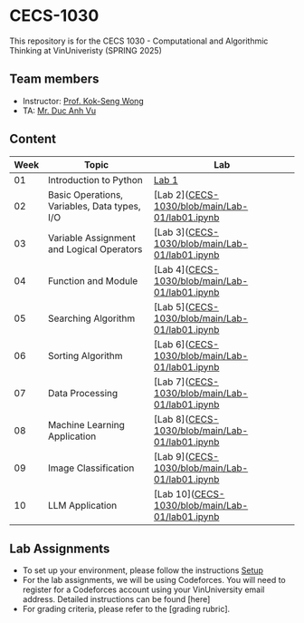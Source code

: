 # CECS-1030
This repository is for the CECS 1030 - Computational and Algorithmic Thinking at VinUniveristy (SPRING 2025)
## Team members
  - Instructor: [Prof. Kok-Seng Wong](https://scholar.google.com/citations?hl=en&user=WQyULhIAAAAJ&view_op=list_works&sortby=pubdate)
  - TA: [Mr. Duc Anh Vu](https://scholar.google.com/citations?hl=en&user=xsCEZGMAAAAJ&view_op=list_works&sortby=pubdate)
## Content
| Week          | Topic         | Lab           |
| ------------- | ------------- | ------------- |
| 01            | Introduction to Python  |[Lab 1]([CECS-1030/blob/main/Lab-01/lab01.ipynb](https://github.com/kent252/CECS-1030/blob/main/Lab-01/lab01.ipynb))      |
| 02            | Basic Operations, Variables, Data types, I/O| [Lab 2]([CECS-1030/blob/main/Lab-01/lab01.ipynb](https://github.com/kent252/CECS-1030/blob/main/Lab-01/lab01.ipynb)  |
| 03            | Variable Assignment and Logical Operators   | [Lab 3]([CECS-1030/blob/main/Lab-01/lab01.ipynb](https://github.com/kent252/CECS-1030/blob/main/Lab-01/lab01.ipynb)      |
| 04            | Function and Module  | [Lab 4]([CECS-1030/blob/main/Lab-01/lab01.ipynb](https://github.com/kent252/CECS-1030/blob/main/Lab-01/lab01.ipynb)      |
| 05            | Searching Algorithm  | [Lab 5]([CECS-1030/blob/main/Lab-01/lab01.ipynb](https://github.com/kent252/CECS-1030/blob/main/Lab-01/lab01.ipynb)      |
| 06            | Sorting Algorithm  | [Lab 6]([CECS-1030/blob/main/Lab-01/lab01.ipynb](https://github.com/kent252/CECS-1030/blob/main/Lab-01/lab01.ipynb)      |
| 07            | Data Processing  | [Lab 7]([CECS-1030/blob/main/Lab-01/lab01.ipynb](https://github.com/kent252/CECS-1030/blob/main/Lab-01/lab01.ipynb)      |
| 08            | Machine Learning Application  | [Lab 8]([CECS-1030/blob/main/Lab-01/lab01.ipynb](https://github.com/kent252/CECS-1030/blob/main/Lab-01/lab01.ipynb)      |
| 09            | Image Classification  | [Lab 9]([CECS-1030/blob/main/Lab-01/lab01.ipynb](https://github.com/kent252/CECS-1030/blob/main/Lab-01/lab01.ipynb)      |
| 10            | LLM Application  | [Lab 10]([CECS-1030/blob/main/Lab-01/lab01.ipynb](https://github.com/kent252/CECS-1030/blob/main/Lab-01/lab01.ipynb)      |

## Lab Assignments
  - To set up your environment, please follow the instructions [Setup]()
  - For the lab assignments, we will be using Codeforces. You will need to register for a Codeforces account using your VinUniversity email address. Detailed instructions can be found [here]
  - For grading criteria, please refer to the [grading rubric].
